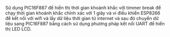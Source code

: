 Sử dụng PIC16F887 để hiển thị thời gian khoảnh khắc với timmer break để chạy thời gian khoảnh khắc chính xác với 1 giây và vi điều khiển ESP8266 để kết nối với wifi và lấy dữ liệu thời gian từ internet và sau đó chuyển dữ liệu sang PIC16F887 bằng cách sử dụng phương pháp kết nối UART để hiển thị LED LCD.
